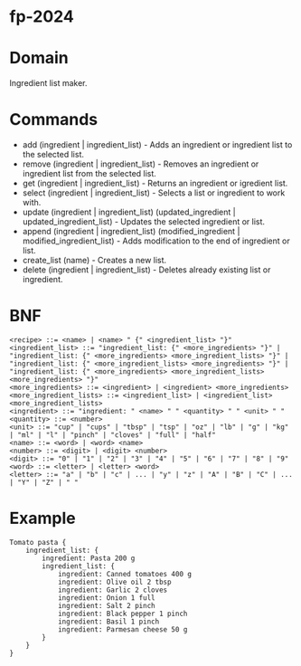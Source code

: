 # fp-2024

# Domain
Ingredient list maker. 

# Commands
 - add (ingredient | ingredient_list) - Adds an ingredient or ingredient list to the selected list.
 - remove (ingredient | ingredient_list) - Removes an ingredient or ingredient list from the selected list.
 - get (ingredient | ingredient_list) - Returns an ingredient or igredient list.
 - select (ingredient | ingredient_list) - Selects a list or ingredient to work with.
 - update (ingredient | ingredient_list) (updated_ingredient | updated_ingredient_list) - Updates the selected ingredient or list.
 - append (ingredient | ingredient_list) (modified_ingredient | modified_ingredient_list) - Adds modification to the end of ingredient or list.
 - create_list (name) - Creates a new list.
 - delete (ingredient | ingredient_list) - Deletes already existing list or ingredient.

# BNF
``` 
<recipe> ::= <name> | <name> " {" <ingredient_list> "}"
<ingredient_list> ::= "ingredient_list: {" <more_ingredients> "}" | "ingredient_list: {" <more_ingredients> <more_ingredient_lists> "}" | "ingredient_list: {" <more_ingredient_lists> <more_ingredients> "}" | "ingredient_list: {" <more_ingredients> <more_ingredient_lists> <more_ingredients> "}"
<more_ingredients> ::= <ingredient> | <ingredient> <more_ingredients>
<more_ingredient_lists> ::= <ingredient_list> | <ingredient_list> <more_ingredient_lists>
<ingredient> ::= "ingredient: " <name> " " <quantity> " " <unit> " "
<quantity> ::= <number>
<unit> ::= "cup" | "cups" | "tbsp" | "tsp" | "oz" | "lb" | "g" | "kg" | "ml" | "l" | "pinch" | "cloves" | "full" | "half"
<name> ::= <word> | <word> <name>
<number> ::= <digit> | <digit> <number>
<digit> ::= "0" | "1" | "2" | "3" | "4" | "5" | "6" | "7" | "8" | "9"
<word> ::= <letter> | <letter> <word>
<letter> ::= "a" | "b" | "c" | ... | "y" | "z" | "A" | "B" | "C" | ... | "Y" | "Z" | " "
```

# Example

```
Tomato pasta {
    ingredient_list: {
        ingredient: Pasta 200 g
        ingredient_list: {
            ingredient: Canned tomatoes 400 g
            ingredient: Olive oil 2 tbsp
            ingredient: Garlic 2 cloves
            ingredient: Onion 1 full
            ingredient: Salt 2 pinch
            ingredient: Black pepper 1 pinch
            ingredient: Basil 1 pinch
            ingredient: Parmesan cheese 50 g
        }
    }
}
```